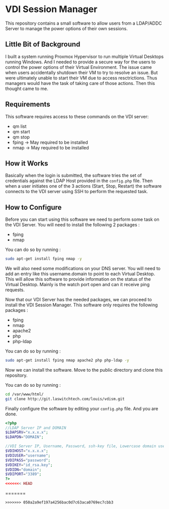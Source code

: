 # VDI Session Manager

This repository contains a small software to allow users from a LDAP/ADDC Server to manage the power options of their own sessions.

## Little Bit of Background

I built a system running Proxmox Hypervisor to run multiple Virtual Desktops running Windows. And I needed to provide a secure way for the users to control the power options of their Virtual Environment. The issue came when users accidentally shutdown their VM to try to resolve an issue. But were ultimately unable to start their VM due to access resctrictions. Thus managers would have the task of taking care of those actions. Then this thought came to me.

## Requirements

This software requires access to these commands on the VDI server:
- qm list
- qm start
- qm stop
- fping -> May required to be installed
- nmap -> May required to be installed

## How it Works

Basically when the login is submitted, the software tries the set of credentials against the LDAP Host provided in the `config.php` file. Then when a user initiates one of the 3 actions (Start, Stop, Restart) the software connects to the VDI server using SSH to perform the requested task.

## How to Configure

Before you can start using this software we need to perform some task on the VDI Server. You will need to install the following 2 packages :
- fping
- nmap

You can do so by running :
```bash
sudo apt-get install fping nmap -y
```

We will also need some modifications on your DNS server. You will need to add an entry like this username.domain to point to each Virtual Desktop. This will allow this software to provide information on the status of the Virtual Desktop. Mainly is the watch port open and can it receive ping requests.

Now that our VDI Server has the needed packages, we can proceed to install the VDI Session Manager. This software only requires the following packages :
- fping
- nmap
- apache2
- php
- php-ldap

You can do so by running :
```bash
sudo apt-get install fping nmap apache2 php php-ldap -y
```

Now we can install the software. Move to the public directory and clone this repository.

You can do so by running :
```bash
cd /var/www/html/
git clone http://git.laswitchtech.com/louis/vdism.git
```

Finally configure the software by editing your `config.php` file. And you are done.

```php
<?php
//LDAP Server IP and DOMAIN
$LDAPSRV="x.x.x.x";
$LDAPDN="DOMAIN";

//VDI Server IP, Username, Password, ssh-key file, Lowercase domain used with DNS and Watched port
$VDIHOST="x.x.x.x";
$VDIUSER="username";
$VDIPASS="password";
$VDIKEY="id_rsa.key";
$VDIDN="domain";
$VDIPORT="3389";
?>
<<<<<<< HEAD
```


=======
```
>>>>>>> 050a2a9ef197a4256bac0d7c63aca0769ec7cbb3
